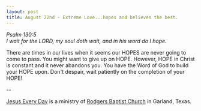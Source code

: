 ```yaml
---
layout: post
title: August 22nd - Extreme Love...hopes and believes the best.
---
```


_Psalm 130:5  
I wait for the LORD, my soul doth wait, and in his word do I hope._

There are times in our lives when it seems our HOPES are never
going to come to pass. You might want to give up on HOPE. However,
HOPE in Christ is constant and it never abandons you. You have the
Word of God to build your HOPE upon. Don't despair, wait patiently on
the completion of your HOPE!

 --

<a href=http://jesuseveryday.net>Jesus Every Day</a> is a ministry of <a href=http://rodgersbaptist.net>Rodgers Baptist Church</a> in Garland, Texas.
